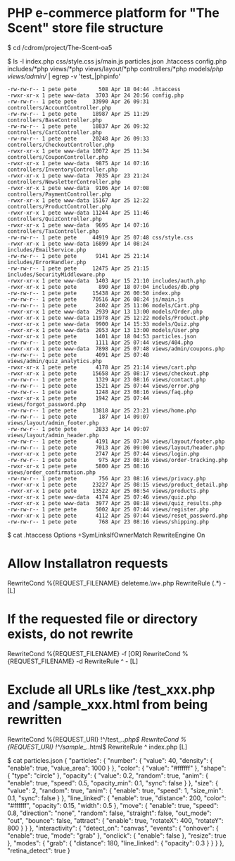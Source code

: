 # PHP e-commerce platform for "The Scent" store file structure

$ cd /cdrom/project/The-Scent-oa5

$ ls -l index.php css/style.css js/main.js particles.json .htaccess config.php includes/*php views/*php views/layout/*php controllers/*php models/*php views/admin/* | egrep -v 'test_|phpinfo'
```
-rw-rw-r-- 1 pete pete       508 Apr 18 04:44 .htaccess
-rwxr-xr-x 1 pete www-data  3703 Apr 24 20:56 config.php
-rw-rw-r-- 1 pete pete     33990 Apr 26 09:31 controllers/AccountController.php
-rw-rw-r-- 1 pete pete     18987 Apr 25 11:29 controllers/BaseController.php
-rw-rw-r-- 1 pete pete     18837 Apr 26 09:32 controllers/CartController.php
-rw-rw-r-- 1 pete pete     20248 Apr 26 09:33 controllers/CheckoutController.php
-rwxr-xr-x 1 pete www-data 10072 Apr 25 11:34 controllers/CouponController.php
-rwxr-xr-x 1 pete www-data  9875 Apr 14 07:16 controllers/InventoryController.php
-rwxr-xr-x 1 pete www-data  7035 Apr 23 21:24 controllers/NewsletterController.php
-rwxr-xr-x 1 pete www-data  9106 Apr 14 07:08 controllers/PaymentController.php
-rwxr-xr-x 1 pete www-data 15167 Apr 25 12:22 controllers/ProductController.php
-rwxr-xr-x 1 pete www-data 11244 Apr 25 11:46 controllers/QuizController.php
-rwxr-xr-x 1 pete www-data  9695 Apr 14 07:16 controllers/TaxController.php
-rw-rw-r-- 1 pete pete     44919 Apr 25 07:48 css/style.css
-rwxr-xr-x 1 pete www-data 16899 Apr 14 08:24 includes/EmailService.php
-rw-rw-r-- 1 pete pete      9141 Apr 25 21:14 includes/ErrorHandler.php
-rw-rw-r-- 1 pete pete     12475 Apr 25 21:15 includes/SecurityMiddleware.php
-rwxr-xr-x 1 pete www-data  1403 Apr 15 21:10 includes/auth.php
-rwxr-xr-x 1 pete pete       890 Apr 18 07:04 includes/db.php
-rw-rw-r-- 1 pete pete     15438 Apr 26 00:50 index.php
-rw-rw-r-- 1 pete pete     70516 Apr 26 08:24 js/main.js
-rw-rw-r-- 1 pete pete      2402 Apr 25 11:06 models/Cart.php
-rwxr-xr-x 1 pete www-data  2939 Apr 13 13:00 models/Order.php
-rwxr-xr-x 1 pete www-data 11978 Apr 25 12:22 models/Product.php
-rwxr-xr-x 1 pete www-data  9900 Apr 14 15:33 models/Quiz.php
-rwxr-xr-x 1 pete www-data  2053 Apr 13 13:00 models/User.php
-rwxr-xr-x 1 pete pete      1401 Apr 18 04:53 particles.json
-rw-rw-r-- 1 pete pete      1111 Apr 25 07:44 views/404.php
-rwxr-xr-x 1 pete www-data  7898 Apr 25 07:48 views/admin/coupons.php
-rw-rw-r-- 1 pete pete      4091 Apr 25 07:48 views/admin/quiz_analytics.php
-rwxr-xr-x 1 pete pete      4178 Apr 25 21:14 views/cart.php
-rwxr-xr-x 1 pete pete     15658 Apr 25 08:17 views/checkout.php
-rw-rw-r-- 1 pete pete      1329 Apr 23 08:16 views/contact.php
-rw-rw-r-- 1 pete pete      1521 Apr 25 07:44 views/error.php
-rw-rw-r-- 1 pete pete      1248 Apr 23 08:16 views/faq.php
-rwxr-xr-x 1 pete pete      1942 Apr 25 07:44 views/forgot_password.php
-rw-rw-r-- 1 pete pete     13818 Apr 25 23:21 views/home.php
-rw-rw-r-- 1 pete pete       187 Apr 14 09:07 views/layout/admin_footer.php
-rw-rw-r-- 1 pete pete      2833 Apr 14 09:07 views/layout/admin_header.php
-rw-rw-r-- 1 pete pete      4191 Apr 25 07:34 views/layout/footer.php
-rw-rw-r-- 1 pete pete      7013 Apr 26 09:00 views/layout/header.php
-rwxr-xr-x 1 pete pete      2747 Apr 25 07:44 views/login.php
-rw-rw-r-- 1 pete pete       975 Apr 23 08:16 views/order-tracking.php
-rwxr-xr-x 1 pete pete      5800 Apr 25 08:16 views/order_confirmation.php
-rw-rw-r-- 1 pete pete       756 Apr 23 08:16 views/privacy.php
-rwxr-xr-x 1 pete pete     23227 Apr 25 08:15 views/product_detail.php
-rwxr-xr-x 1 pete pete     13522 Apr 25 08:54 views/products.php
-rwxr-xr-x 1 pete www-data  4174 Apr 25 07:46 views/quiz.php
-rwxr-xr-x 1 pete www-data  3977 Apr 25 08:18 views/quiz_results.php
-rw-rw-r-- 1 pete pete      5002 Apr 25 07:44 views/register.php
-rwxr-xr-x 1 pete pete      4112 Apr 25 07:44 views/reset_password.php
-rw-rw-r-- 1 pete pete       768 Apr 23 08:16 views/shipping.php
```

$ cat .htaccess
Options +SymLinksIfOwnerMatch
RewriteEngine On

# Allow Installatron requests
RewriteCond %{REQUEST_FILENAME} deleteme\.\w+\.php
RewriteRule (.*) - [L]

# If the requested file or directory exists, do not rewrite
RewriteCond %{REQUEST_FILENAME} -f [OR]
RewriteCond %{REQUEST_FILENAME} -d
RewriteRule ^ - [L]

# Exclude all URLs like /test_xxx.php and /sample_xxx.html from being rewritten
RewriteCond %{REQUEST_URI} !^/test_.*\.php$
RewriteCond %{REQUEST_URI} !^/sample_.*\.html$
RewriteRule ^ index.php [L]

$ cat particles.json
{
  "particles": {
    "number": {
      "value": 40,
      "density": {
        "enable": true,
        "value_area": 1000
      }
    },
    "color": {
      "value": "#ffffff"
    },
    "shape": {
      "type": "circle"
    },
    "opacity": {
      "value": 0.2,
      "random": true,
      "anim": {
        "enable": true,
        "speed": 0.5,
        "opacity_min": 0.1,
        "sync": false
      }
    },
    "size": {
      "value": 2,
      "random": true,
      "anim": {
        "enable": true,
        "speed": 1,
        "size_min": 0.1,
        "sync": false
      }
    },
    "line_linked": {
      "enable": true,
      "distance": 200,
      "color": "#ffffff",
      "opacity": 0.15,
      "width": 0.5
    },
    "move": {
      "enable": true,
      "speed": 0.8,
      "direction": "none",
      "random": false,
      "straight": false,
      "out_mode": "out",
      "bounce": false,
      "attract": {
        "enable": true,
        "rotateX": 400,
        "rotateY": 800
      }
    }
  },
  "interactivity": {
    "detect_on": "canvas",
    "events": {
      "onhover": {
        "enable": true,
        "mode": "grab"
      },
      "onclick": {
        "enable": false
      },
      "resize": true
    },
    "modes": {
      "grab": {
        "distance": 180,
        "line_linked": {
          "opacity": 0.3
        }
      }
    }
  },
  "retina_detect": true
}
